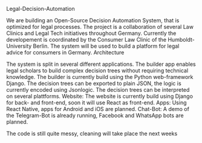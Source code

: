 Legal-Decision-Automation


We are building an Open-Source Decision Automation System, that is optimized for legal processes. The project is a collaboration of several Law Clinics and Legal Tech initiatives throughout Germany. Currently the developement is coordinated by the Consumer Law Clinic of the Humboldt-University Berlin. The system will be used to build a platform for legal advice for consumers in Germany.
Architecture

The system is split in several different applications.
The builder app enables legal scholars to build complex decision trees without requiring technical knowledge. The builder is currently build using the Python web-framework Django. The decision trees can be exported to plain JSON, the logic is currently encoded using Jsonlogic.
The decision trees can be interpreted on several plattforms.
Website: The website is currently build using Django for back- and front-end, soon it will use React as front-end.
Apps: Using React Native, apps for Android and iOS are planned.
Chat-Bot: A demo of the Telegram-Bot is already running, Facebook and WhatsApp bots are planned.

The code is still quite messy, cleaning will take place the next weeks
